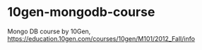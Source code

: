 10gen-mongodb-course
====================

Mongo DB course by 10Gen, https://education.10gen.com/courses/10gen/M101/2012_Fall/info
